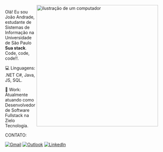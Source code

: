 
<img src="https://raw.githubusercontent.com/MicaelliMedeiros/micaellimedeiros/master/image/computer-illustration.png" alt="ilustração de um computador" min-width="400px" max-width="400px" width="400px" align="right">

<p align="left"> 
  Olá! Eu sou João Andrade, estudante de Sistemas de Informação na Universidade de São Paulo <strong>Sua stack</strong>.<br>
  Code, code, code!!.
</p>

<p align="left">
  💻 Linguagens: .NET C#, Java, JS, SQL.
</p>

<p align="left">
  💼 Work: Atualmente atuando como Desenvolvedor de Software Fullstack na Zielo Tecnologia.
</p>

  
  CONTATO: 
  
[![Gmail](https://img.shields.io/badge/Gmail-D14836?style=for-the-badge&logo=gmail&logoColor=white)](joao.andrade211@usp.br)
[![Outlook](https://img.shields.io/badge/Microsoft_Outlook-0078D4?style=for-the-badge&logo=microsoft-outlook&logoColor=white)](joao.andrade211@hotmail.com)
[![LinkedIn](https://img.shields.io/badge/LinkedIn-0077B5?style=for-the-badge&logo=linkedin&logoColor=white)](https://www.linkedin.com/in/jo%C3%A3o-andrade-899062242/)
<!---
Joao4ndrade/Joao4ndrade is a ✨ special ✨ repository because its `README.md` (this file) appears on your GitHub profile.
You can click the Preview link to take a look at your changes.
--->
